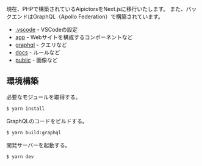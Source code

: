 現在、PHPで構築されているAipictorsをNext.jsに移行いたします。
また、バックエンドはGraphQL（Apollo Federation）で構築されています。

- [.vscode](/.vscode) - VSCodeの設定
- [app](/app) - Webサイトを構成するコンポーネントなど
- [graphql](/graphql) - クエリなど
- [docs](/docs) - ルールなど
- [public](/public) - 画像など

## 環境構築

必要なモジュールを取得する。

```bash
$ yarn install
```

GraphQLのコードをビルドする。

```bash
$ yarn build:graphql
```

開発サーバーを起動する。

```bash
$ yarn dev
```
